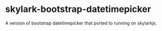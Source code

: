 # skylark-bootstrap-datetimepicker
A version of bootstrap datetimepicker that ported to running on skylarkjs.
